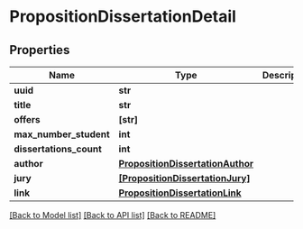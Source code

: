 # PropositionDissertationDetail

## Properties
Name | Type | Description | Notes
------------ | ------------- | ------------- | -------------
**uuid** | **str** |  | 
**title** | **str** |  | 
**offers** | **[str]** |  | 
**max_number_student** | **int** |  | 
**dissertations_count** | **int** |  | 
**author** | [**PropositionDissertationAuthor**](PropositionDissertationAuthor.md) |  | 
**jury** | [**[PropositionDissertationJury]**](PropositionDissertationJury.md) |  | 
**link** | [**PropositionDissertationLink**](PropositionDissertationLink.md) |  | 

[[Back to Model list]](../README.md#documentation-for-models) [[Back to API list]](../README.md#documentation-for-api-endpoints) [[Back to README]](../README.md)


